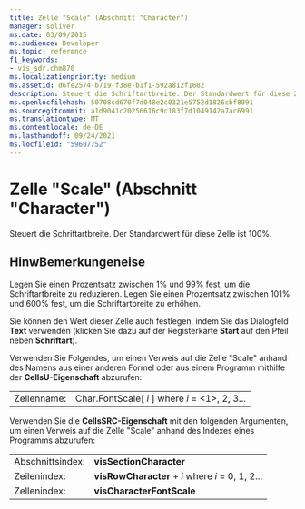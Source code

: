 ```yaml
---
title: Zelle "Scale" (Abschnitt "Character")
manager: soliver
ms.date: 03/09/2015
ms.audience: Developer
ms.topic: reference
f1_keywords:
- vis_sdr.chm870
ms.localizationpriority: medium
ms.assetid: d6fe2574-b719-f38e-b1f1-592a812f1682
description: Steuert die Schriftartbreite. Der Standardwert für diese Zelle ist 100%.
ms.openlocfilehash: 50708cd670f7d048e2c0321e5752d1826cbf8091
ms.sourcegitcommit: a1d9041c20256616c9c183f7d1049142a7ac6991
ms.translationtype: MT
ms.contentlocale: de-DE
ms.lasthandoff: 09/24/2021
ms.locfileid: "59607752"
---
```

# <a name="scale-cell-character-section"></a>Zelle "Scale" (Abschnitt "Character")

Steuert die Schriftartbreite. Der Standardwert für diese Zelle ist 100%.
  
## <a name="remarks"></a>HinwBemerkungeneise

Legen Sie einen Prozentsatz zwischen 1% und 99% fest, um die Schriftartbreite zu reduzieren. Legen Sie einen Prozentsatz zwischen 101% und 600% fest, um die Schriftartbreite zu erhöhen.
  
Sie können den Wert dieser Zelle auch festlegen, indem Sie das Dialogfeld **Text** verwenden (klicken Sie dazu auf der Registerkarte **Start** auf den Pfeil neben **Schriftart**). 
  
Verwenden Sie Folgendes, um einen Verweis auf die Zelle "Scale" anhand des Namens aus einer anderen Formel oder aus einem Programm mithilfe der **CellsU-Eigenschaft** abzurufen: 
  
|||
|:-----|:-----|
|Zellenname:  <br/> |Char.FontScale[ *i*  ] where  *i*  = <1>, 2, 3...  <br/> |
   
Verwenden Sie die **CellsSRC-Eigenschaft** mit den folgenden Argumenten, um einen Verweis auf die Zelle "Scale" anhand des Indexes eines Programms abzurufen: 
  
|||
|:-----|:-----|
|Abschnittsindex:  <br/> |**visSectionCharacter** <br/> |
|Zeilenindex:  <br/> |**visRowCharacter**  +   *i* where *i* = 0, 1, 2...  <br/> |
|Zellenindex:  <br/> |**visCharacterFontScale** <br/> |
   

